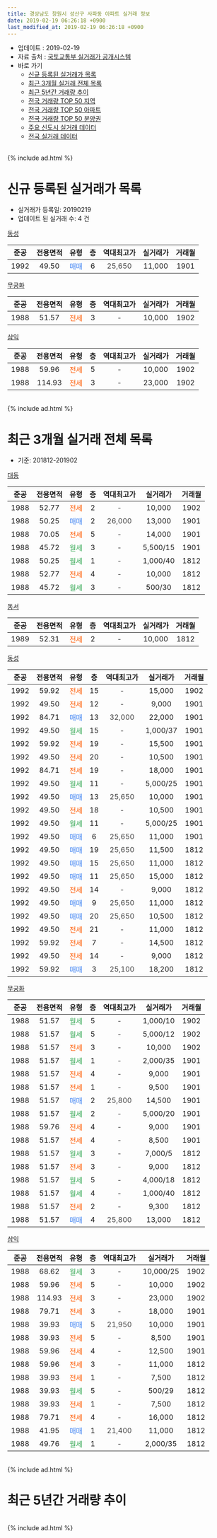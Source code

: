 ```yaml
---
title: 경상남도 창원시 성산구 사파동 아파트 실거래 정보
date: 2019-02-19 06:26:18 +0900
last_modified_at: 2019-02-19 06:26:18 +0900
---
```


* 업데이트 : 2019-02-19
* 자료 출처 : [국토교통부 실거래가 공개시스템](http://rt.molit.go.kr)
* 바로 가기
    * [신규 등록된 실거래가 목록](#신규-등록된-실거래가-목록)
    * [최근 3개월 실거래 전체 목록](#최근-3개월-실거래-전체-목록)
    * [최근 5년간 거래량 추이](#최근-5년간-거래량-추이)
    * [전국 거래량 TOP 50 지역](https://inasie.github.io/apt-trade-info/최근-3개월-전국에서-가장-거래가-많이-발생한-지역)
    * [전국 거래량 TOP 50 아파트](https://inasie.github.io/apt-trade-info/최근-3개월-전국에서-가장-거래가-많이-발생한-아파트)
    * [전국 거래량 TOP 50 분양권](https://inasie.github.io/apt-trade-info/최근-3개월-전국에서-가장-거래가-많이-발생한-분양권)
    * [주요 신도시 실거래 데이터](https://inasie.github.io/apt-trade-info/주요-신도시)
    * [전국 실거래 데이터](https://inasie.github.io/apt-trade-info/전국)
<br>
{% include ad.html %}
<br>

# 신규 등록된 실거래가 목록
* 실거래가 등록일: 20190219
* 업데이트 된 실거래 수: 4 건


[동성](https://search.naver.com/search.naver?query=%EA%B2%BD%EC%83%81%EB%82%A8%EB%8F%84+%EC%B0%BD%EC%9B%90%EC%8B%9C+%EC%84%B1%EC%82%B0%EA%B5%AC+%EC%82%AC%ED%8C%8C%EB%8F%99+%EB%8F%99%EC%84%B1)

|준공|전용면적|유형|층|역대최고가|실거래가|거래월|
|:---:|:---:|:---:|:---:|:---:|:---:|:---:|
|1992|49.50|<span style="color:#4285f3">매매</span>|6|<span style="color:#444444">25,650</span>|11,000|1901|

[무궁화](https://search.naver.com/search.naver?query=%EA%B2%BD%EC%83%81%EB%82%A8%EB%8F%84+%EC%B0%BD%EC%9B%90%EC%8B%9C+%EC%84%B1%EC%82%B0%EA%B5%AC+%EC%82%AC%ED%8C%8C%EB%8F%99+%EB%AC%B4%EA%B6%81%ED%99%94)

|준공|전용면적|유형|층|역대최고가|실거래가|거래월|
|:---:|:---:|:---:|:---:|:---:|:---:|:---:|
|1988|51.57|<span style="color:#ff5a00">전세</span>|3|<span style="color:#444444">-</span>|10,000|1902|

[삼익](https://search.naver.com/search.naver?query=%EA%B2%BD%EC%83%81%EB%82%A8%EB%8F%84+%EC%B0%BD%EC%9B%90%EC%8B%9C+%EC%84%B1%EC%82%B0%EA%B5%AC+%EC%82%AC%ED%8C%8C%EB%8F%99+%EC%82%BC%EC%9D%B5)

|준공|전용면적|유형|층|역대최고가|실거래가|거래월|
|:---:|:---:|:---:|:---:|:---:|:---:|:---:|
|1988|59.96|<span style="color:#ff5a00">전세</span>|5|<span style="color:#444444">-</span>|10,000|1902|
|1988|114.93|<span style="color:#ff5a00">전세</span>|3|<span style="color:#444444">-</span>|23,000|1902|


<br>
{% include ad.html %}
<br>

# 최근 3개월 실거래 전체 목록
* 기준: 201812-201902


[대동](https://search.naver.com/search.naver?query=%EA%B2%BD%EC%83%81%EB%82%A8%EB%8F%84+%EC%B0%BD%EC%9B%90%EC%8B%9C+%EC%84%B1%EC%82%B0%EA%B5%AC+%EC%82%AC%ED%8C%8C%EB%8F%99+%EB%8C%80%EB%8F%99)

|준공|전용면적|유형|층|역대최고가|실거래가|거래월|
|:---:|:---:|:---:|:---:|:---:|:---:|:---:|
|1988|52.77|<span style="color:#ff5a00">전세</span>|2|<span style="color:#444444">-</span>|10,000|1902|
|1988|50.25|<span style="color:#4285f3">매매</span>|2|<span style="color:#444444">26,000</span>|13,000|1901|
|1988|70.05|<span style="color:#ff5a00">전세</span>|5|<span style="color:#444444">-</span>|14,000|1901|
|1988|45.72|<span style="color:#34a853">월세</span>|3|<span style="color:#444444">-</span>|5,500/15|1901|
|1988|50.25|<span style="color:#34a853">월세</span>|1|<span style="color:#444444">-</span>|1,000/40|1812|
|1988|52.77|<span style="color:#ff5a00">전세</span>|4|<span style="color:#444444">-</span>|10,000|1812|
|1988|45.72|<span style="color:#34a853">월세</span>|3|<span style="color:#444444">-</span>|500/30|1812|

[동서](https://search.naver.com/search.naver?query=%EA%B2%BD%EC%83%81%EB%82%A8%EB%8F%84+%EC%B0%BD%EC%9B%90%EC%8B%9C+%EC%84%B1%EC%82%B0%EA%B5%AC+%EC%82%AC%ED%8C%8C%EB%8F%99+%EB%8F%99%EC%84%9C)

|준공|전용면적|유형|층|역대최고가|실거래가|거래월|
|:---:|:---:|:---:|:---:|:---:|:---:|:---:|
|1989|52.31|<span style="color:#ff5a00">전세</span>|2|<span style="color:#444444">-</span>|10,000|1812|

[동성](https://search.naver.com/search.naver?query=%EA%B2%BD%EC%83%81%EB%82%A8%EB%8F%84+%EC%B0%BD%EC%9B%90%EC%8B%9C+%EC%84%B1%EC%82%B0%EA%B5%AC+%EC%82%AC%ED%8C%8C%EB%8F%99+%EB%8F%99%EC%84%B1)

|준공|전용면적|유형|층|역대최고가|실거래가|거래월|
|:---:|:---:|:---:|:---:|:---:|:---:|:---:|
|1992|59.92|<span style="color:#ff5a00">전세</span>|15|<span style="color:#444444">-</span>|15,000|1902|
|1992|49.50|<span style="color:#ff5a00">전세</span>|12|<span style="color:#444444">-</span>|9,000|1901|
|1992|84.71|<span style="color:#4285f3">매매</span>|13|<span style="color:#444444">32,000</span>|22,000|1901|
|1992|49.50|<span style="color:#34a853">월세</span>|15|<span style="color:#444444">-</span>|1,000/37|1901|
|1992|59.92|<span style="color:#ff5a00">전세</span>|19|<span style="color:#444444">-</span>|15,500|1901|
|1992|49.50|<span style="color:#ff5a00">전세</span>|20|<span style="color:#444444">-</span>|10,500|1901|
|1992|84.71|<span style="color:#ff5a00">전세</span>|19|<span style="color:#444444">-</span>|18,000|1901|
|1992|49.50|<span style="color:#34a853">월세</span>|11|<span style="color:#444444">-</span>|5,000/25|1901|
|1992|49.50|<span style="color:#4285f3">매매</span>|13|<span style="color:#444444">25,650</span>|10,000|1901|
|1992|49.50|<span style="color:#ff5a00">전세</span>|18|<span style="color:#444444">-</span>|10,500|1901|
|1992|49.50|<span style="color:#34a853">월세</span>|11|<span style="color:#444444">-</span>|5,000/25|1901|
|1992|49.50|<span style="color:#4285f3">매매</span>|6|<span style="color:#444444">25,650</span>|11,000|1901|
|1992|49.50|<span style="color:#4285f3">매매</span>|19|<span style="color:#444444">25,650</span>|11,500|1812|
|1992|49.50|<span style="color:#4285f3">매매</span>|15|<span style="color:#444444">25,650</span>|11,000|1812|
|1992|49.50|<span style="color:#4285f3">매매</span>|11|<span style="color:#444444">25,650</span>|15,000|1812|
|1992|49.50|<span style="color:#ff5a00">전세</span>|14|<span style="color:#444444">-</span>|9,000|1812|
|1992|49.50|<span style="color:#4285f3">매매</span>|9|<span style="color:#444444">25,650</span>|11,000|1812|
|1992|49.50|<span style="color:#4285f3">매매</span>|20|<span style="color:#444444">25,650</span>|10,500|1812|
|1992|49.50|<span style="color:#ff5a00">전세</span>|21|<span style="color:#444444">-</span>|11,000|1812|
|1992|59.92|<span style="color:#ff5a00">전세</span>|7|<span style="color:#444444">-</span>|14,500|1812|
|1992|49.50|<span style="color:#ff5a00">전세</span>|14|<span style="color:#444444">-</span>|9,000|1812|
|1992|59.92|<span style="color:#4285f3">매매</span>|3|<span style="color:#444444">25,100</span>|18,200|1812|

[무궁화](https://search.naver.com/search.naver?query=%EA%B2%BD%EC%83%81%EB%82%A8%EB%8F%84+%EC%B0%BD%EC%9B%90%EC%8B%9C+%EC%84%B1%EC%82%B0%EA%B5%AC+%EC%82%AC%ED%8C%8C%EB%8F%99+%EB%AC%B4%EA%B6%81%ED%99%94)

|준공|전용면적|유형|층|역대최고가|실거래가|거래월|
|:---:|:---:|:---:|:---:|:---:|:---:|:---:|
|1988|51.57|<span style="color:#34a853">월세</span>|5|<span style="color:#444444">-</span>|1,000/10|1902|
|1988|51.57|<span style="color:#34a853">월세</span>|5|<span style="color:#444444">-</span>|5,000/12|1902|
|1988|51.57|<span style="color:#ff5a00">전세</span>|3|<span style="color:#444444">-</span>|10,000|1902|
|1988|51.57|<span style="color:#34a853">월세</span>|1|<span style="color:#444444">-</span>|2,000/35|1901|
|1988|51.57|<span style="color:#ff5a00">전세</span>|4|<span style="color:#444444">-</span>|9,000|1901|
|1988|51.57|<span style="color:#ff5a00">전세</span>|1|<span style="color:#444444">-</span>|9,500|1901|
|1988|51.57|<span style="color:#4285f3">매매</span>|2|<span style="color:#444444">25,800</span>|14,500|1901|
|1988|51.57|<span style="color:#34a853">월세</span>|2|<span style="color:#444444">-</span>|5,000/20|1901|
|1988|59.76|<span style="color:#ff5a00">전세</span>|4|<span style="color:#444444">-</span>|9,000|1901|
|1988|51.57|<span style="color:#ff5a00">전세</span>|4|<span style="color:#444444">-</span>|8,500|1901|
|1988|51.57|<span style="color:#34a853">월세</span>|3|<span style="color:#444444">-</span>|7,000/5|1812|
|1988|51.57|<span style="color:#ff5a00">전세</span>|3|<span style="color:#444444">-</span>|9,000|1812|
|1988|51.57|<span style="color:#34a853">월세</span>|5|<span style="color:#444444">-</span>|4,000/18|1812|
|1988|51.57|<span style="color:#34a853">월세</span>|4|<span style="color:#444444">-</span>|1,000/40|1812|
|1988|51.57|<span style="color:#ff5a00">전세</span>|2|<span style="color:#444444">-</span>|9,300|1812|
|1988|51.57|<span style="color:#4285f3">매매</span>|4|<span style="color:#444444">25,800</span>|13,000|1812|


<script async src="//pagead2.googlesyndication.com/pagead/js/adsbygoogle.js"></script>
<!-- 기본 -->
<ins class="adsbygoogle"
     style="display:block"
     data-ad-client="ca-pub-2446590836940007"
     data-ad-slot="1659523306"
     data-ad-format="auto"
     data-full-width-responsive="true"></ins>
<script>
(adsbygoogle = window.adsbygoogle || []).push({});
</script>


[삼익](https://search.naver.com/search.naver?query=%EA%B2%BD%EC%83%81%EB%82%A8%EB%8F%84+%EC%B0%BD%EC%9B%90%EC%8B%9C+%EC%84%B1%EC%82%B0%EA%B5%AC+%EC%82%AC%ED%8C%8C%EB%8F%99+%EC%82%BC%EC%9D%B5)

|준공|전용면적|유형|층|역대최고가|실거래가|거래월|
|:---:|:---:|:---:|:---:|:---:|:---:|:---:|
|1988|68.62|<span style="color:#34a853">월세</span>|3|<span style="color:#444444">-</span>|10,000/25|1902|
|1988|59.96|<span style="color:#ff5a00">전세</span>|5|<span style="color:#444444">-</span>|10,000|1902|
|1988|114.93|<span style="color:#ff5a00">전세</span>|3|<span style="color:#444444">-</span>|23,000|1902|
|1988|79.71|<span style="color:#ff5a00">전세</span>|3|<span style="color:#444444">-</span>|18,000|1901|
|1988|39.93|<span style="color:#4285f3">매매</span>|5|<span style="color:#444444">21,950</span>|10,000|1901|
|1988|39.93|<span style="color:#ff5a00">전세</span>|5|<span style="color:#444444">-</span>|8,500|1901|
|1988|59.96|<span style="color:#ff5a00">전세</span>|4|<span style="color:#444444">-</span>|12,500|1901|
|1988|59.96|<span style="color:#ff5a00">전세</span>|3|<span style="color:#444444">-</span>|11,000|1812|
|1988|39.93|<span style="color:#ff5a00">전세</span>|1|<span style="color:#444444">-</span>|7,500|1812|
|1988|39.93|<span style="color:#34a853">월세</span>|5|<span style="color:#444444">-</span>|500/29|1812|
|1988|39.93|<span style="color:#ff5a00">전세</span>|1|<span style="color:#444444">-</span>|7,500|1812|
|1988|79.71|<span style="color:#ff5a00">전세</span>|4|<span style="color:#444444">-</span>|16,000|1812|
|1988|41.95|<span style="color:#4285f3">매매</span>|1|<span style="color:#444444">21,400</span>|11,000|1812|
|1988|49.76|<span style="color:#34a853">월세</span>|1|<span style="color:#444444">-</span>|2,000/35|1812|


<br>
{% include ad.html %}
<br>

# 최근 5년간 거래량 추이


<div style="width:100%;">
    <canvas id="deal_progress" height="200"></canvas>
</div>

<script>
new Chart(document.getElementById("deal_progress"), {
    type: 'line',
    data: {
        labels: ['201402','201403','201404','201405','201406','201407','201408','201409','201410','201411','201412','201501','201502','201503','201504','201505','201506','201507','201508','201509','201510','201511','201512','201601','201602','201603','201604','201605','201606','201607','201608','201609','201610','201611','201612','201701','201702','201703','201704','201705','201706','201707','201708','201709','201710','201711','201712','201801','201802','201803','201804','201805','201806','201807','201808','201809','201810','201811','201812','201901','201902'],
        datasets: [{
            label: '매매',
            pointRadius: 1,
            data: [57, 54, 37, 34, 51, 50, 54, 50, 53, 29, 30, 38, 29, 39, 60, 34, 25, 25, 26, 35, 26, 22, 13, 14, 10, 11, 16, 13, 12, 10, 13, 22, 15, 19, 11, 7, 9, 11, 14, 9, 12, 11, 15, 9, 9, 7, 5, 13, 8, 32, 17, 17, 18, 19, 19, 20, 34, 18, 8, 6, 0],
            borderColor: "rgba(255, 201, 14, 1)",
            backgroundColor: "rgba(255, 201, 14, 0.5)",
            fill: false,
            lineTension: 0
        },{
            label: '전월세',
            pointRadius: 1,
            data: [38, 49, 31, 33, 36, 34, 38, 36, 39, 23, 41, 39, 38, 57, 33, 25, 27, 21, 33, 29, 29, 27, 28, 25, 22, 30, 27, 12, 12, 24, 20, 23, 34, 26, 28, 17, 31, 30, 29, 19, 25, 17, 22, 22, 19, 17, 23, 39, 36, 41, 31, 27, 33, 28, 19, 23, 31, 18, 19, 19, 8],
            borderColor: "rgba(0, 141, 185, 1)",
            backgroundColor: "rgba(0, 141, 185, 0.5)",
            fill: false,
            lineTension: 0
        }
        ]
    },
    options: {
        responsive: true,
        title: {
            display: false
        },
        tooltips: {
            mode: 'index',
            intersect: false
        },
        hover: {
            mode: 'nearest',
            intersect: true
        },
        scales: {
            xAxes: [{
                display: true,
                scaleLabel: {
                    display: true,
                    labelString: '년/월'
                }
            }],
            yAxes: [{
                display: true,
                ticks: {
                    suggestedMin: 0,
                },
                scaleLabel: {
                    display: true,
                    labelString: '실거래 수'
                }
            }]
        }
    }
});

</script>


<br>
{% include ad.html %}
<br>

